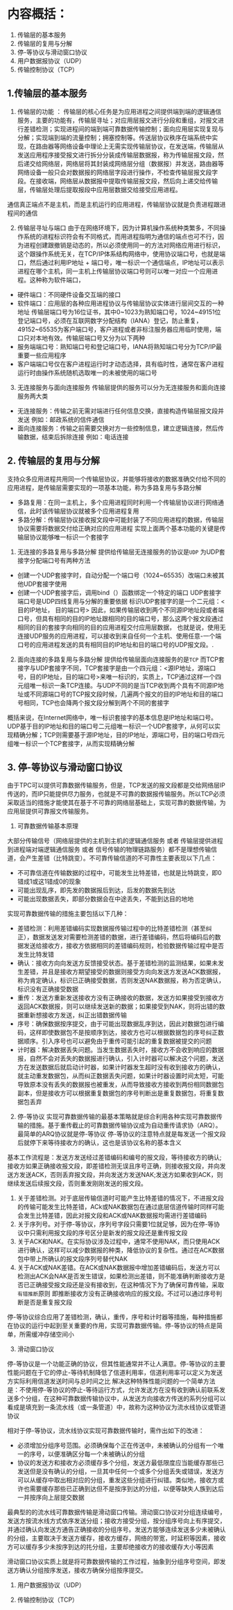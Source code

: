 # 内容概括：

1. 传输层的基本服务
2. 传输层的复用与分解
3. 停-等协议与滑动窗口协议
4. 用户数据报协议（UDP）
5. 传输控制协议（TCP）

## 1.传输层的基本服务
  1. 传输层的功能 ： 传输层的核心任务是为应用进程之间提供端到端的逻辑通信服务，主要的功能有，传输层寻址；对应用层报文进行分段和重组，对报文进行差错检测；实现进程间的端到端可靠数据传输控制；面向应用层实现复现与分解；实现端到端的流量控制；拥塞控制等。传送层协议秩序在端系统中实现，在路由器等网络设备中理论上无需实现传输层协议，在发送端，传输层从发送应用程序接受报文进行拆分分装成传输层数据报，称为传输层报文段，然后递交给网络层，网络层将其封装成网络层分组（数据报）并发送，路由器等网络设备一般只会对数据报的网络层字段进行操作，不检查传输层报文段字段。在接收端，网络层从数据报中提取传输层报文段，然后向上递交给传输层，传输层处理后提取报段中应用层数据交给接受应用进程。

  通信真正端点不是主机，而是主机运行的应用进程，传输层协议就是负责进程跟进程间的通信

  2. 传输层寻址与端口
  由于在网络环境下，因为计算机操作系统种类繁多，不同操作系统的进程标识符会有不同格式，而用进程指明为通信的端点也可不行，因为进程创建跟撤销是动态的，所以必须使用同一的方法对网络应用进行标识，这个跟操作系统无关，在TCP/IP体系结构网络中，使用协议端口号，也就是端口，然后通过利用IP地址 + 端口号，唯一标识一个通信端点，IP地址可以表示进程在哪个主机，同一主机上传输层协议端口号则可以唯一对应一个应用进程。这种称为软件端口，
  - 硬件端口：不同硬件设备交互端的接口
  - 软件端口：应用层的各种应用进程协议与传输层协议实体进行层间交互的一种地址
  传输层端口号为16位证书，其中0~1023为熟知端口号，1024~49151位登记端口号，必须在互联网数字分配结构（IANA）登记，防止重复，49152~65535为客户端口号，客户进程或者非标注服务器应用临时使用，端口只对本地有效。传输层端口号又分为以下两种
  - 服务端端口号：熟知端口号和登记端口号，IANA将熟知端口号分为TCP/IP最重要一些应用程序
  - 客户端端口号仅在客户进程运行时才动态选择，具有临时性，通常在客户进程运行时由操作系统随机选取唯一的未被使用的端口号
  3. 无连接服务与面向连接服务
   传输层提供的服务可以分为无连接服务和面向连接服务两大类
   - 无连接服务：传输之前无需对端进行任何信息交换，直接构造传输层报文段并发送 例如：邮政系统的信件通信
   - 面向连接服务：传输之前需要交换对方一些控制信息，建立逻辑连接，然后传输数据，结束后拆除连接 例如：电话连接

## 2. 传输层的复用与分解
支持众多应用进程共用同一个传输层协议，并能够将接收的数据准确交付给不同的应用进程，是传输层需要实现的一项基本功能，称为多路复用与多路分解
- 多路复用：在同一主机上，多个应用进程同时利用一个传输层协议进行网络通信，此时该传输层协议就被多个应用进程复用
- 多路分解：传输层协议接收报文段中可能封装了不同应用进程的数据，传输层协议需要将数据交付给正确对应的应用进程
  实现上面两个基本功能的关键是传输层协议能够唯一标识一个套接字

1. 无连接的多路复用与多路分解
提供给传输层无连接服务的协议是`UDP` 为UDP套接字分配端口号有两种方法
- 创建一个UDP套接字时，自动分配一个端口号（1024~65535）改端口未被其他UDP套接字使用
- 创建一个UDP套接字后，调用bind（）函数绑定一个特定的端口
UDP套接字端口号是UDP四线复用与分解的重要依据
标识UDP套接字的是一个二元组：<目的IP地址， 目的端口号> 因此，如果传输层收到两个不同源IP地址段或者端口号，但具有相同的目的IP地址跟相同的目的端口号，那么这两个报文段通过相同的目的套接字向相同的目的应用进程交付应用层数据， 也就是说，使用无连接UDP服务的应用进程，可以接收到来自任何一个主机、使用任意-一个端口号的应用进程发送的具有相同目的IP地址和目的端口号的UDP报文段。.

2. 面向连接的多路复用与多路分解
提供给传输层面向连接服务的是`TCP` 而TCP套接字与UDP套接字不同，TCP套接字是由一个四元组：<源IP地址，源端口号，目的IP地址，目的端口号>来唯一标识的，实质上，TCP通过这样一个四元组唯一标识一条TCP连接。与UDP不同的是当TCP收到两个具有不同源IP地址或不同源端口号的TCP报文段时候，几遍两个报文的目的IP地址和目的端口号相同，TCP也会降两个报文段分解到两个不同的套接字

概括来说，在Internet网络中，唯一标识套接字的基本信息是IP地址和端口号。UDP基于目的IP地址和目的端口号二元组唯一标识一个UDP套接字，从何可以实现精确分解；TCP则需要基于源IP地址，目的IP地址，源端口号，目的端口号四元组唯一标识一个TCP套接字，从而实现精确分解


## 3. 停-等协议与滑动窗口协议

由于TPC可以提供可靠数据传输服务，但是，TCP发送的报文段都是交给网络层IP传送的，而IP只能提供尽力服务，也就是不可靠的数据报传输服务。所以TCP必须采取适当的措施才能使其在基于不可靠的网络层基础上，实现可靠的数据传输，为应用层提供可靠报文传输服务。

1. 可靠数据传输基本原理

大部分传输信号（网络层提供的主机到主机的逻辑通信服务 或者 传输层提供进程到进程端对端逻辑通信服务 或者 信号传输的物理链路服务）都不是理想传输信道，会产生差错（比特跳变）。不可靠传输信道的不可靠性主要表现以下几点：
- 不可靠信道在传输数据的过程中，可能发生比特差错，也就是比特跳变，即0错成1或这1错成0的现象
- 可能出现乱序，即先发的数据报后到达，后发的数据先到达
- 可能出现数据丢失，即部分数据会在中途丢失，不能到达目的地地

实现可靠数据传输的措施主要包括以下几种：
- 差错检测：利用差错编码实现数据报传输过程中的比特差错检测（甚至纠正），数据发送发对需要检测差错的数据，进行差错编码，然后将编码后的数据发送给接收方，接收方依据相同的差错编码规则，检验数据传输过程中是否发生比特发错
- 确认：接收方向向发送方反馈接受状态。基于差错检测的监测结果，如果未发生差错，并且是接收方期望接受的数据则接受方向向发送方发送ACK数据报，称为肯定确认，标识已正确接受数据，否则发送NAK数据报，称为否定确认，标识没有正确接受数据
- 重传：发送方重新发送接收方没有正确接收的数据，发送方如果接受到接收方返回ACK数据报，则可以继续发送新的数据；如果接受到NAK，则将出错的数据重新想接收方发送，纠正出错数据传输
- 序号：确保数据按序提交，由于可能出现数据乱序到达，因此对数据包进行编码，这样即使数据包不是按顺序到达，接收方也可以根据数据包的序号纠正数据顺序。引入序号也可以避免由于重传可能引起的重复数据被提交的问题
- 计时器：解决数据丢失问题。当发生数据丢失时，接收方不会收到响应的数据报，自然不会对丢失的数据报进行确认，引入计时器可以解决这个问题，发送方在发送数据后就启动计时器，如果计时器发生超时没有收到接收方的确认，就主动重发数据包，从而纠正数据丢失问题，如果计时器设置时间太短，可能导致原本没有丢失的数据报也被重发，从而导致接收方接收到两份相同数据包副本，但是接收方可以根据重复数据包的序号判断出是重复数据包，将重复数据包丢弃

2. 停-等协议
实现可靠数据传输的最基本策略就是综合利用各种实现可靠数据传输的措施。基于重传截止的可靠数据传输协议成为自动重传请求协（ARQ）。最简单的ARQ协议就是停-等协议
停-等协议的注意特点就是每发送一个报文段后就停下来等待接收方的确认，这也是该协议名称的基本含义

基本工作流程是：发送方发送经过差错编码和编号的报文段，等待接收方的确认;接收方如果正确接收报文段，即差错检测无误且序号正确，则接收报文段，并向发送方发送ACK，否则丢弃报文段，并向发送方发送NAK;发送方如果收到ACK，则继续发送后续报文段，否则重发刚刚发送的报文段。

1. 关于差错检测。对于底层传输信道时可能产生比特差错的情况下，不进报文段的传输可能发生比特差错，ACk或NAK数据包在通过底层信道传输时同样可能会发生比特差错，因此对报文段和ACK或NAK数据报均需进行差错编码
2. 关于序列号。对于停-等协议，序列号字段只需要1位就足够，因为在停-等协议中只需利用报文段的序号区分是新发的报文段还是重传报文段
3. 关于ACK和NAK。在实际协议涉及过程中，通常不使用NAK，而只使用ACK进行确认，这样可以减少数据报的种类，降低协议的复杂性。通过在ACK数据包中带上所确认的报文段序列号替代NAK
4. 关于ACK或NAK差错。在ACK或NAK数据报中增加差错编码后，发送方可以检测出ACK会NAK是否发生错误，如果检测出差错，则不能准确判断接收方是否已正确接受报文段还是没有接收到，在这种情况下为了确保可靠传输，采取`有错推断`原则 即推断接收方没有正确接收响应的报文段。不过可以通过序号判断是否是重复报文段

停-等协议综合应用了差错检测，确认，重传，序号和计时器等措施，每种措施都在协议的运行中起到至关重要的作用，实现可靠数据传输。停-等协议的特点是简单，所需缓冲存储空间小

3. 滑动窗口协议

停-等协议是一个功能正确的协议，但其性能通常并不让人满意。停-等协议的主要性能问题在于它的停止-等待机制降低了信道利用率，信道利用率可以定义为发送方实际利用信道发送时间与总时间之比
解决这种特殊性能问题的一个简单方法是：不使用停-等协议的停止-等待运行方式，允许发送方在没有收到确认前联系发送多个分组，在这种可靠数据传输协议中，从发送方向接收方传送的系列分组可以看成是填充到一条流水线（或一条管道）中，故称为这种协议为流水线协议或管道协议

相对于停-等协议，流水线协议实现可靠数据传输时，需作出如下的改进：
- 必须增加分组序号范围。必须确保每个正在传送中，未被确认的分组有一个唯一的序号，以便准确区分每一个未被确认的分组
- 协议的发送方和接收方必须缓存多个分组，发送方最低限度应当能缓存那些已发送但是没有确认的分组，一旦其中任何一个或多个分组丢失或错误，发送方可以从缓存中取出相对应的分组，重发这些分组进行纠错。类似地，接收方或许也需要缓存那些已正确到达但不是按序到达的分组，以便等缺失人族到达后一并按序向上层提交数据

最典型的的流水线可靠数据传输是滑动窗口传输。滑动窗口协议对分组连续编号，发送方按流水线方式依序发送分组；接收方接受分组，按分组序号向上有序提交，并通过确认向发送方通告正确接收的分组序号。发送方能够连续发送多少未被确认的分组，主要取决于发送方缓存，接收方缓存，网络的带宽，时延积等因素，接收方可以缓存多少未按序到达的扥分组，主要却绝接收方的接收缓存大小等因素

滑动窗口协议实质上就是将可靠数据传输的工作过程，抽象到分组序号空间，即发送方确认分组按序发送，接收方确保分组按序提交。
















1. 用户数据报协议（UDP）
   
2. 传输控制协议（TCP）